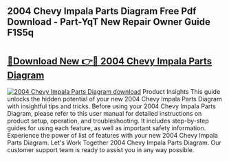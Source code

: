 ## 2004 Chevy Impala Parts Diagram Free Pdf Download - Part-YqT New Repair Owner Guide F1S5q

# <h2><a href="http://dfic20.blite.top/?on=2004+Chevy+Impala+Parts+Diagram">🔗Download New 👉🔴 2004 Chevy Impala Parts Diagram</a></h2>

[![2004 Chevy Impala Parts Diagram download](https://i.imgur.com/lujVjoI.png)](http://dfic20.blite.top/?on=2004+Chevy+Impala+Parts+Diagram)
Product Insights This guide unlocks the hidden potential of your new 2004 Chevy Impala Parts Diagram with insightful tips and tricks. Before using your 2004 Chevy Impala Parts Diagram, please refer to this user manual for detailed instructions on product setup, operation, and troubleshooting. It includes step-by-step guides for using each feature, as well as important safety information. Experience the power of list of features with your new 2004 Chevy Impala Parts Diagram. Let's Work Together 2004 Chevy Impala Parts Diagram. Our customer support team is ready to assist you in any way possible.
